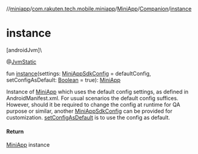 //[miniapp](../../../../index.md)/[com.rakuten.tech.mobile.miniapp](../../index.md)/[MiniApp](../index.md)/[Companion](index.md)/[instance](instance.md)

# instance

[androidJvm]\

@[JvmStatic](https://kotlinlang.org/api/latest/jvm/stdlib/kotlin.jvm/-jvm-static/index.html)

fun [instance](instance.md)(settings: [MiniAppSdkConfig](../../-mini-app-sdk-config/index.md) = defaultConfig, setConfigAsDefault: [Boolean](https://kotlinlang.org/api/latest/jvm/stdlib/kotlin/-boolean/index.html) = true): [MiniApp](../index.md)

Instance of [MiniApp](../index.md) which uses the default config settings, as defined in AndroidManifest.xml. For usual scenarios the default config suffices. However, should it be required to change the config at runtime for QA purpose or similar, another [MiniAppSdkConfig](../../-mini-app-sdk-config/index.md) can be provided for customization. [setConfigAsDefault](instance.md) is to use the config as default.

#### Return

[MiniApp](../index.md) instance
